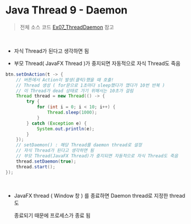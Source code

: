 # Java Thread 9 - Daemon

> 전체 소스 코드 [Ex07_ThreadDaemon](https://github.com/5dddddo/java/blob/master/0822_Java_SE_programming%20-%20Thread/Ex07_ThreadDaemon.java) 참고

<br>

- 자식 Thread가 된다고 생각하면 됨

- 부모 Thread( JavaFX Thread )가 중지되면 자동적으로 자식 Thread도 죽음

``` java
btn.setOnAction(t -> {
    // 버튼에서 Action이 발생(클릭)했을 때 호출!
    // Thread 생성 ( for문으로 1초마다 sleep했다가 깼다가 10번 반복 )
    // 이 Thread가 dead 상태로 가기 위해서는 10초가 걸림
    Thread thread = new Thread(() -> {
        try {
            for (int i = 0; i < 10; i++) {
                Thread.sleep(1000);
            }
        } catch (Exception e) {
            System.out.println(e); 
        }
    });
    // setDaemon() : 해당 Thread를 daemon thread로 설정
    // 자식 Thread가 된다고 생각하면 됨
    // 부모 Thread(JavaFX Thread)가 중지되면 자동적으로 자식 Thread도 죽음
    thread.setDaemon(true);
    thread.start();
});
```

<BR>

- JavaFX thread ( Window 창 ) 를 종료하면 Daemon thread로 지정한 thread도

  종료되기 때문에 프로세스가 종료 됨
